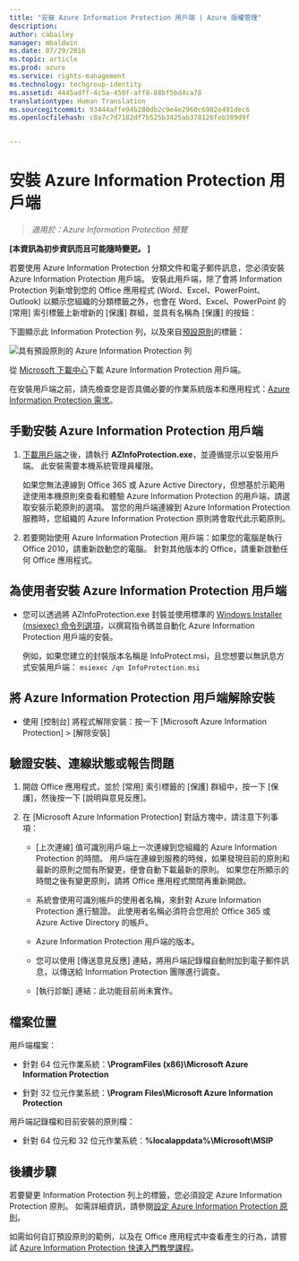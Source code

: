 ```yaml
---
title: "安裝 Azure Information Protection 用戶端 | Azure 版權管理"
description: 
author: cabailey
manager: mbaldwin
ms.date: 07/29/2016
ms.topic: article
ms.prod: azure
ms.service: rights-management
ms.technology: techgroup-identity
ms.assetid: 4445adff-4c5a-450f-aff8-88bf5bd4ca78
translationtype: Human Translation
ms.sourcegitcommit: 93444affe94b280db2c9e4e2960c6902e491dec6
ms.openlocfilehash: c8a7c7d7182df7b525b3425ab378126feb389d9f


---
```


# 安裝 Azure Information Protection 用戶端

>*適用於：Azure Information Protection 預覽*

**[本資訊為初步資訊而且可能隨時變更。 ]**

若要使用 Azure Information Protection 分類文件和電子郵件訊息，您必須安裝 Azure Information Protection 用戶端。 安裝此用戶端，除了會將 Information Protection 列新增到您的 Office 應用程式 (Word、Excel、PowerPoint、Outlook) 以顯示您組織的分類標籤之外，也會在 Word、Excel、PowerPoint 的 [常用] 索引標籤上新增新的 [保護] 群組，並具有名稱為 [保護] 的按鈕：

下圖顯示此 Information Protection 列，以及來自[預設原則](configure-policy-default.md)的標籤：

![具有預設原則的 Azure Information Protection 列](../media/info-protect-bar-default.png)

從 [Microsoft 下載中心](https://www.microsoft.com/en-us/download/details.aspx?id=53018)下載 Azure Information Protection 用戶端。

在安裝用戶端之前，請先檢查您是否具備必要的作業系統版本和應用程式：[Azure Information Protection 需求](requirements-azure-infoprotect.md)。


## 手動安裝 Azure Information Protection 用戶端

1. [下載用戶端](https://www.microsoft.com/en-us/download/details.aspx?id=53018)之後，請執行 **AZInfoProtection.exe**，並遵循提示以安裝用戶端。 此安裝需要本機系統管理員權限。

    如果您無法連線到 Office 365 或 Azure Active Directory，但想基於示範用途使用本機原則來查看和體驗 Azure Information Protection 的用戶端，請選取安裝示範原則的選項。 當您的用戶端連線到 Azure Information Protection 服務時，您組織的 Azure Information Protection 原則將會取代此示範原則。 

2. 若要開始使用 Azure Information Protection 用戶端：如果您的電腦是執行 Office 2010，請重新啟動您的電腦。 針對其他版本的 Office，請重新啟動任何 Office 應用程式。

## 為使用者安裝 Azure Information Protection 用戶端

- 您可以透過將 AZInfoProtection.exe 封裝並使用標準的 [Windows Installer (msiexec) 命令列選項](https://technet.microsoft.com/library/cc759262(v=ws.10).aspx)，以撰寫指令碼並自動化 Azure Information Protection 用戶端的安裝。

    例如，如果您建立的封裝版本名稱是 InfoProtect.msi，且您想要以無訊息方式安裝用戶端： `msiexec /qn InfoProtection.msi`


## 將 Azure Information Protection 用戶端解除安裝

- 使用 [控制台] 將程式解除安裝：按一下 [Microsoft Azure Information Protection]  >  [解除安裝]

## 驗證安裝、連線狀態或報告問題

1. 開啟 Office 應用程式，並於 [常用] 索引標籤的 [保護] 群組中，按一下 [保護]，然後按一下 [說明與意見反應]。

2. 在 [Microsoft Azure Information Protection] 對話方塊中，請注意下列事項：

    - [上次連線] 值可識別用戶端上一次連線到您組織的 Azure Information Protection 的時間。 用戶端在連線到服務的時候，如果發現目前的原則和最新的原則之間有所變更，便會自動下載最新的原則。 如果您在所顯示的時間之後有變更原則，請將 Office 應用程式關閉再重新開啟。

    - 系統會使用可識別帳戶的使用者名稱，來針對 Azure Information Protection 進行驗證。 此使用者名稱必須符合您用於 Office 365 或 Azure Active Directory 的帳戶。

    - Azure Information Protection 用戶端的版本。

    - 您可以使用 [傳送意見反應] 連結，將用戶端記錄檔自動附加到電子郵件訊息，以傳送給 Information Protection 團隊進行調查。

    - [執行診斷] 連結：此功能目前尚未實作。

## 檔案位置

用戶端檔案：   

- 針對 64 位元作業系統：**\ProgramFiles (x86)\Microsoft Azure Information Protection**

- 針對 32 位元作業系統：**\Program Files\Microsoft Azure Information Protection**

用戶端記錄檔和目前安裝的原則檔：

- 針對 64 位元和 32 位元作業系統：**%localappdata%\Microsoft\MSIP**


## 後續步驟

若要變更 Information Protection 列上的標籤，您必須設定 Azure Information Protection 原則。 如需詳細資訊，請參閱[設定 Azure Information Protection 原則](configure-policy.md)。

如需如何自訂預設原則的範例，以及在 Office 應用程式中查看產生的行為，請嘗試 [Azure Information Protection 快速入門教學課程](infoprotect-quick-start-tutorial.md)。 



<!--HONumber=Jul16_HO5-->


